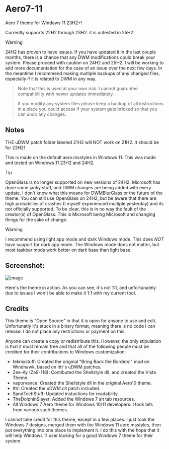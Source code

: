 # Aero7-11
Aero 7 theme for Windows 11 23H2+!

Currently supports 22H2 through 23H2. it is untested in 25H2.

>[!WARNING]
>24H2 has proven to have issues. If you have updated it in the last couple months, there is a chance that any DWM modifications could break your system. Please proceed with caution on 24H2 and 25H2. I will be working to add more documentation for the case of an issue over the next few days. In the meantime I recommend making multiple backups of any changed files, especially if it is related to DWM in any way.

>Note that this is used at your own risk. I cannot guaruntee compatibility with newer updates immediately.

>If you modify any system files please keep a backup of all instructions in a place you could access if your system gets bricked so that you can undo any changes.

## Notes

THE uDWM patch folder labeled 21H2 will NOT work on 21H2. It should be for 22H2!

This is made on the default aero.msstyles in Windows 11. This was made and tested on Windows 11 23H2 and 24H2.
>[!TIP]
>OpenGlass is no longer supported on new versions of 24H2. Microsoft has done some janky stuff, and DWM changes are being added with every update. I don't know what this means for DWMBlurGlass or the future of the theme.
>You can still use OpenGlass on 24H2, but be aware that there are high probabilies of crashes (I myself experienced multiple yesterday) and its not officially supported.
>To be clear, this is in no way the fault of the creator(s) of OpenGlass. This is Microsoft being Microsoft and changing things for the sake of change.

>[!WARNING]
>I recommend using light app mode and dark Windows mode. This does *NOT* have support for dark app mode. The Windows mode does not matter, but most taskbar mods work better on dark base than light base.

## Screenshot:
![image](https://github.com/user-attachments/assets/48751eb9-c8cf-402e-965e-22f5951d2337)

Here's the theme in action. As you can see, it's not 1:1, and unfortunately due to issues I won't be able to make it 1:1 with my current tool.

## Credits

This theme is "Open Source" in that it is open for anyone to use and edit. Unfortunatly it's stuck in a binary format, meaning there is no code I can release. I do not place any restrictions or payment on this.

Anyone can create a copy or redistribute this. However, the only stipulation is that it must remain free and that all of the following people must be credited for their contributions to Windows customization:

 - teknixstuff: Created the original "Bring Back the Borders!" mod on Windhawk, based on Ittr's uDWM patches.
 - Zee-Ay (Za9-118): Contibuted the Shellstyle dll, and created the Vista Theme.
 - vaporvance: Created the Shellstyle dll in the original Aero10 theme.
 - Ittr: Created the uDWM.dll patch included.
 - SandTechStuff: Updated instuctions for readability.
 - TheDolphinSlayer: Added the Windows 7 alt tab resources.
 - All Windows 7 Aero theme for Windows 10/11 developers: I took bits from various such themes.

I cannot take credit for this theme, except in a few places. I just took the Windows 7 designs, merged them with the Windows 11 aero.msstyles, then put everything into one place to implement it. I do this with the hope that it will help Windows 11 user looking for a good Windows 7 theme for their system.

